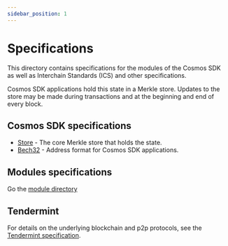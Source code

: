 ```yaml
---
sidebar_position: 1
---
```


# Specifications

This directory contains specifications for the modules of the Cosmos SDK as well as Interchain Standards (ICS) and other specifications.

Cosmos SDK applications hold this state in a Merkle store. Updates to
the store may be made during transactions and at the beginning and end of every
block.

## Cosmos SDK specifications

* [Store](./store) - The core Merkle store that holds the state.
* [Bech32](./addresses/bech32.md) - Address format for Cosmos SDK applications.

## Modules specifications

Go the [module directory](https://github.com/cosmos/cosmos-sdk/blob/main/x/README.md)

## Tendermint

For details on the underlying blockchain and p2p protocols, see
the [Tendermint specification](https://github.com/tendermint/spec/tree/master/spec).
